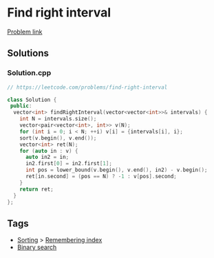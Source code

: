 # Find right interval

[Problem link](https://leetcode.com/problems/find-right-interval)

## Solutions


### Solution.cpp
```cpp
// https://leetcode.com/problems/find-right-interval

class Solution {
 public:
  vector<int> findRightInterval(vector<vector<int>>& intervals) {
    int N = intervals.size();
    vector<pair<vector<int>, int>> v(N);
    for (int i = 0; i < N; ++i) v[i] = {intervals[i], i};
    sort(v.begin(), v.end());
    vector<int> ret(N);
    for (auto in : v) {
      auto in2 = in;
      in2.first[0] = in2.first[1];
      int pos = lower_bound(v.begin(), v.end(), in2) - v.begin();
      ret[in.second] = (pos == N) ? -1 : v[pos].second;
    }
    return ret;
  }
};
```
## Tags

* [Sorting](/Collections/sorting.md#sorting) > [Remembering index](/Collections/sorting.md#remembering-index)
* [Binary search](/Collections/binary-search.md#binary-search)
